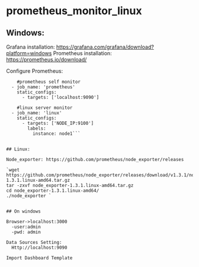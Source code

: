 # prometheus_monitor_linux


## Windows:

Grafana installation: https://grafana.com/grafana/download?platform=windows
Prometheus installation: https://prometheus.io/download/

Configure Prometheus:
```scrape_configs:
    #prometheus self monitor
  - job_name: 'prometheus'
    static_configs:
      - targets: ['localhost:9090']

    #linux server monitor
  - job_name: 'linux'
    static_configs:
      - targets: ['NODE_IP:9100']
        labels:
          instance: node1```


## Linux:

Node_exporter: https://github.com/prometheus/node_exporter/releases

`wget https://github.com/prometheus/node_exporter/releases/download/v1.3.1/node_exporter-1.3.1.linux-amd64.tar.gz
tar -zxvf node_exporter-1.3.1.linux-amd64.tar.gz 
cd node_exporter-1.3.1.linux-amd64/
./node_exporter `


## On windows

Browser->localhost:3000
  -user:admin 
  -pwd: admin

Data Sources Setting:
  Http://localhost:9090
 
Import Dashboard Template
  
  
 









